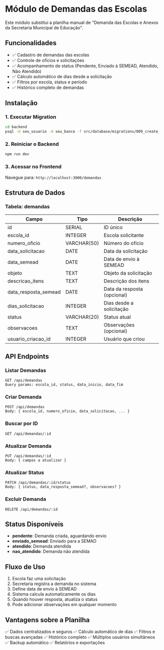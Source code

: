 # Módulo de Demandas das Escolas

Este módulo substitui a planilha manual de "Demanda das Escolas e Anexos da Secretaria Municipal de Educação".

## Funcionalidades

- ✅ Cadastro de demandas das escolas
- ✅ Controle de ofícios e solicitações
- ✅ Acompanhamento de status (Pendente, Enviado à SEMEAD, Atendido, Não Atendido)
- ✅ Cálculo automático de dias desde a solicitação
- ✅ Filtros por escola, status e período
- ✅ Histórico completo de demandas

## Instalação

### 1. Executar Migration

```bash
cd backend
psql -U seu_usuario -d seu_banco -f src/database/migrations/009_create_demandas.sql
```

### 2. Reiniciar o Backend

```bash
npm run dev
```

### 3. Acessar no Frontend

Navegue para: `http://localhost:3000/demandas`

## Estrutura de Dados

### Tabela: demandas

| Campo | Tipo | Descrição |
|-------|------|-----------|
| id | SERIAL | ID único |
| escola_id | INTEGER | Escola solicitante |
| numero_oficio | VARCHAR(50) | Número do ofício |
| data_solicitacao | DATE | Data da solicitação |
| data_semead | DATE | Data de envio à SEMEAD |
| objeto | TEXT | Objeto da solicitação |
| descricao_itens | TEXT | Descrição dos itens |
| data_resposta_semead | DATE | Data da resposta (opcional) |
| dias_solicitacao | INTEGER | Dias desde a solicitação |
| status | VARCHAR(20) | Status atual |
| observacoes | TEXT | Observações (opcional) |
| usuario_criacao_id | INTEGER | Usuário que criou |

## API Endpoints

### Listar Demandas
```
GET /api/demandas
Query params: escola_id, status, data_inicio, data_fim
```

### Criar Demanda
```
POST /api/demandas
Body: { escola_id, numero_oficio, data_solicitacao, ... }
```

### Buscar por ID
```
GET /api/demandas/:id
```

### Atualizar Demanda
```
PUT /api/demandas/:id
Body: { campos a atualizar }
```

### Atualizar Status
```
PATCH /api/demandas/:id/status
Body: { status, data_resposta_semead?, observacoes? }
```

### Excluir Demanda
```
DELETE /api/demandas/:id
```

## Status Disponíveis

- **pendente**: Demanda criada, aguardando envio
- **enviado_semead**: Enviado para a SEMAD
- **atendido**: Demanda atendida
- **nao_atendido**: Demanda não atendida

## Fluxo de Uso

1. Escola faz uma solicitação
2. Secretaria registra a demanda no sistema
3. Define data de envio à SEMEAD
4. Sistema calcula automaticamente os dias
5. Quando houver resposta, atualiza o status
6. Pode adicionar observações em qualquer momento

## Vantagens sobre a Planilha

✅ Dados centralizados e seguros
✅ Cálculo automático de dias
✅ Filtros e buscas avançadas
✅ Histórico completo
✅ Múltiplos usuários simultâneos
✅ Backup automático
✅ Relatórios e exportações

